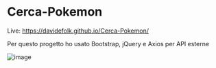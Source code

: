 # Cerca-Pokemon 
Live: https://davidefolk.github.io/Cerca-Pokemon/

Per questo progetto ho usato Bootstrap, jQuery e Axios per API esterne 

![image](https://github.com/DavideFolk/Cerca-Pokemon/assets/107867374/cc1097bf-de23-490a-b6d1-419503c2fa9f)

